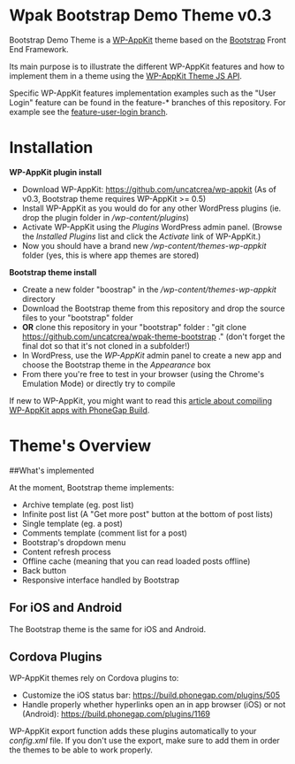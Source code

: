 <!--
Theme Name: Bootstrap demo theme
Description: WP-AppKit demo theme using Bootstrap Front End Framework
Version: 0.3
Theme URI: https://github.com/uncatcrea/wpak-bootstrap-themes
Author: UncatCrea			
Author URI: http://uncategorized-creations.com	
WP-AppKit Version Required: >= 0.5	
-->

# Wpak Bootstrap Demo Theme v0.3
Bootstrap Demo Theme is a <a href="http://getwpappkit.com">WP-AppKit</a> theme based on the <a href="http://getbootstrap.com/">Bootstrap</a> Front End Framework.

Its main purpose is to illustrate the different WP-AppKit features and how to implement them in a 
theme using the <a href="http://uncategorized-creations.com/wp-appkit/doc/">WP-AppKit Theme JS API</a>.

Specific WP-AppKit features implementation examples such as the "User Login" feature can be found in the feature-* branches of this repository. For example see the <a href="https://github.com/uncatcrea/wpak-theme-bootstrap/tree/feature-user-login">feature-user-login branch</a>.

# Installation
**WP-AppKit plugin install**

* Download WP-AppKit: https://github.com/uncatcrea/wp-appkit (As of v0.3, Bootstrap theme requires WP-AppKit >= 0.5)
* Install WP-AppKit as you would do for any other WordPress plugins (ie. drop the plugin folder in */wp-content/plugins*)
* Activate WP-AppKit using the _Plugins_ WordPress admin panel. (Browse the *Installed Plugins* list and click the *Activate* link of WP-AppKit.)
* Now you should have a brand new */wp-content/themes-wp-appkit* folder (yes, this is where app themes are stored)

**Bootstrap theme install**

* Create a new folder "boostrap" in the */wp-content/themes-wp-appkit* directory
* Download the Bootstrap theme from this repository and drop the source files to your "bootstrap" folder
* **OR** clone this repository in your "bootstrap" folder : "git clone https://github.com/uncatcrea/wpak-theme-bootstrap ." (don't forget the final dot so that it's not cloned in a subfolder!)
* In WordPress, use the *WP-AppKit* admin panel to create a new app and choose the Bootstrap theme in the *Appearance* box
* From there you're free to test in your browser (using the Chrome's Emulation Mode) or directly try to compile

If new to WP-AppKit, you might want to read this <a href="http://www.uncategorized-creations.com/1212/compiling-app-using-wp-appkit-phonegap-build/">article about compiling WP-AppKit apps with PhoneGap Build</a>.

# Theme's Overview

##What's implemented

At the moment, Bootstrap theme implements:

* Archive template (eg. post list)
* Infinite post list (A "Get more post" button at the bottom of post lists)
* Single template (eg. a post)
* Comments template (comment list for a post)
* Bootstrap's dropdown menu 
* Content refresh process
* Offline cache (meaning that you can read loaded posts offline)
* Back button
* Responsive interface handled by Bootstrap

## For iOS and Android
The Bootstrap theme is the same for iOS and Android.

## Cordova Plugins
WP-AppKit themes rely on Cordova plugins to:

* Customize the iOS status bar: https://build.phonegap.com/plugins/505
* Handle properly whether hyperlinks open an in app browser (iOS) or not (Android): https://build.phonegap.com/plugins/1169

WP-AppKit export function adds these plugins automatically to your *config.xml* file. If you don't use the export, make sure to add them in order the themes to be able to work properly.


